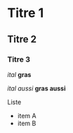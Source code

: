 # Titre 1
## Titre 2
### Titre 3


*ital* **gras**

_ital aussi_ __gras aussi__


Liste
- item A
- item B

